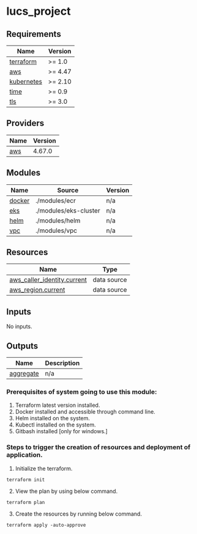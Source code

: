# lucs_project<!-- BEGINNING OF PRE-COMMIT-TERRAFORM DOCS HOOK -->
## Requirements

| Name | Version |
|------|---------|
| <a name="requirement_terraform"></a> [terraform](#requirement\_terraform) | >= 1.0 |
| <a name="requirement_aws"></a> [aws](#requirement\_aws) | >= 4.47 |
| <a name="requirement_kubernetes"></a> [kubernetes](#requirement\_kubernetes) | >= 2.10 |
| <a name="requirement_time"></a> [time](#requirement\_time) | >= 0.9 |
| <a name="requirement_tls"></a> [tls](#requirement\_tls) | >= 3.0 |

## Providers

| Name | Version |
|------|---------|
| <a name="provider_aws"></a> [aws](#provider\_aws) | 4.67.0 |

## Modules

| Name | Source | Version |
|------|--------|---------|
| <a name="module_docker"></a> [docker](#module\_docker) | ./modules/ecr | n/a |
| <a name="module_eks"></a> [eks](#module\_eks) | ./modules/eks-cluster | n/a |
| <a name="module_helm"></a> [helm](#module\_helm) | ./modules/helm | n/a |
| <a name="module_vpc"></a> [vpc](#module\_vpc) | ./modules/vpc | n/a |

## Resources

| Name | Type |
|------|------|
| [aws_caller_identity.current](https://registry.terraform.io/providers/hashicorp/aws/latest/docs/data-sources/caller_identity) | data source |
| [aws_region.current](https://registry.terraform.io/providers/hashicorp/aws/latest/docs/data-sources/region) | data source |

## Inputs

No inputs.

## Outputs

| Name | Description |
|------|-------------|
| <a name="output_aggregate"></a> [aggregate](#output\_aggregate) | n/a |
<!-- END OF PRE-COMMIT-TERRAFORM DOCS HOOK -->


### Prerequisites of system going to use this module: 
1. Terraform latest version installed.
2. Docker installed and accessible through command line.
3. Helm installed on the system.
4. Kubectl installed on the system.
5. Gitbash installed [only for windows.]

### Steps to trigger the creation of resources and deployment of application.

1. Initialize the terraform. 
```
terraform init
```
2. View the plan by using below command.
```
terraform plan
```
3. Create the resources by running below command.
```
terraform apply -auto-approve
```